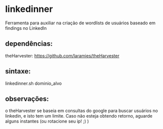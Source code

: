 # linkedinner
Ferramenta para auxiliar na criação de wordlists de usuários baseado em findings no LinkedIn

## dependências:
theHarvester: https://github.com/laramies/theHarvester

## sintaxe:
linkedinner.sh dominio_alvo

## observações:
o theHarvester se baseia em consultas do google para buscar usuários no linkedin, e isto tem um limite. Caso não esteja obtendo retorno, aguarde alguns instantes (ou rotacione seu ip! ;) )
